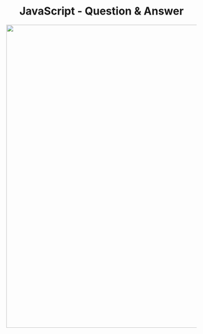 <h1 align="center">
   JavaScript - Question & Answer
</h1>

<p align="center">
  <img src="https://github.com/ozkannbuyuk/js-exercises/assets/111967202/23d6b307-45e0-4d19-a716-b91554d22591" width="800" />
</p>
